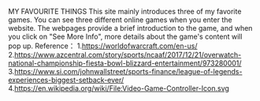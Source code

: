 MY FAVOURITE THINGS
This site mainly introduces three of my favorite games.
You can see three different online games when you enter the website.
The webpages provide a brief introduction to the game, and when you click on "See More Info", more details about the game's content will pop up.
Reference：
1.https://worldofwarcraft.com/en-us/
2.https://www.azcentral.com/story/sports/ncaaf/2017/12/21/overwatch-national-championship-fiesta-bowl-blizzard-entertainment/973280001/
3.https://www.si.com/johnwallstreet/sports-finance/league-of-legends-experiences-biggest-setback-ever/
4.https://en.wikipedia.org/wiki/File:Video-Game-Controller-Icon.svg